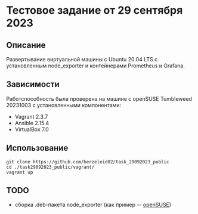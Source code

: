 # Тестовое задание от 29 сентября 2023

## Описание
Развертывание виртуальной машины с Ubuntu 20.04 LTS с установленным node_exporter и контейнерами Prometheus и Grafana.

## Зависимости
Работспособность была проверена на машине с openSUSE Tumbleweed 20231003 с установленными компонентами:
+ Vagrant 2.3.7
+ Ansible 2.15.4
+ VirtualBox 7.0

## Использование

```
git clone https://github.com/herzeleid02/task_29092023_public
cd ./task29092023_public/vagrant/
vagrant up
```

## TODO
+ сборка .deb-пакета node_exporter (как пример -- [openSUSE](https://software.opensuse.org/package/golang-github-prometheus-node_exporter))
